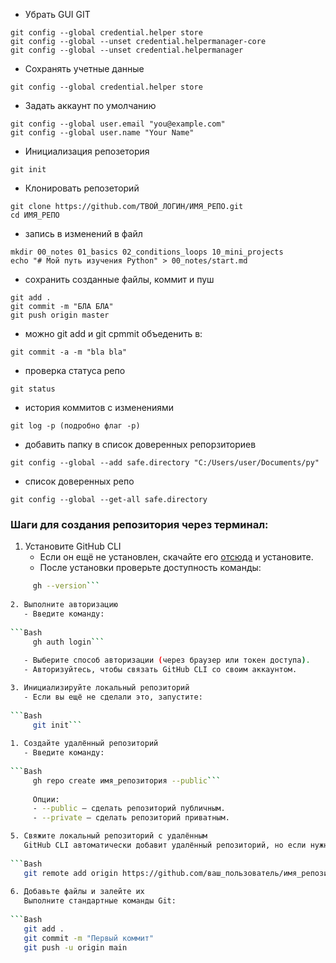 * Убрать GUI GIT

```
git config --global credential.helper store
git config --global --unset credential.helpermanager-core
git config --global --unset credential.helpermanager
```

* Сохранять учетные данные

```
git config --global credential.helper store
```

* Задать аккаунт по умолчанию
```  
git config --global user.email "you@example.com"
git config --global user.name "Your Name"
```

* Инициализация репозетория

```
git init
```

* Клонировать репозеторий

```
git clone https://github.com/ТВОЙ_ЛОГИН/ИМЯ_РЕПО.git
cd ИМЯ_РЕПО
```

* запись в изменений в файл

```
mkdir 00_notes 01_basics 02_conditions_loops 10_mini_projects
echo "# Мой путь изучения Python" > 00_notes/start.md
```

* сохранить созданные файлы, коммит и пуш

```
git add .
git commit -m "БЛА БЛА"
git push origin master
```

* можно git add и git cpmmit объеденить в:

```
git commit -a -m "bla bla"
```

* проверка статуса репо

```
git status
```

* история коммитов с изменениями

```
git log -p (подробно флаг -p)
```

* добавить папку в список доверенных репорзиториев

```
git config --global --add safe.directory "C:/Users/user/Documents/py"
```

* список доверенных репо

```
git config --global --get-all safe.directory
```
### Шаги для создания репозитория через терминал:
1. Установите GitHub CLI
   - Если он ещё не установлен, скачайте его [отсюда](https://cli.github.com/) и установите.
   - После установки проверьте доступность команды:
    
```Bash
     gh --version```
     
2. Выполните авторизацию
   - Введите команду:
    
```Bash
     gh auth login```
     
   - Выберите способ авторизации (через браузер или токен доступа).
   - Авторизуйтесь, чтобы связать GitHub CLI со своим аккаунтом.

3. Инициализируйте локальный репозиторий
   - Если вы ещё не сделали это, запустите:
    
```Bash
     git init```
     
1. Создайте удалённый репозиторий
   - Введите команду:
    
```Bash
     gh repo create имя_репозитория --public```
     
     Опции:
     - --public — сделать репозиторий публичным.
     - --private — сделать репозиторий приватным.

5. Свяжите локальный репозиторий с удалённым
   GitHub CLI автоматически добавит удалённый репозиторий, но если нужно вручную, выполните:
  
```Bash
   git remote add origin https://github.com/ваш_пользователь/имя_репозитория.git```
   
6. Добавьте файлы и залейте их
   Выполните стандартные команды Git:
  
```Bash
   git add .
   git commit -m "Первый коммит"
   git push -u origin main
```